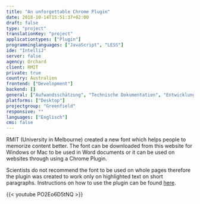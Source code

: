 ```yaml
---
title: "An unforgettable Chrome Plugin"
date: 2018-10-14T15:51:37+02:00
draft: false
type: "project"
translationKey: "project"
applicationtypes: ["Plugin"]
programminglanguages: ["JavaScript", "LESS"]
ide: "IntelliJ"
server: false
agency: Orchard
client: RMIT
private: true
country: Australien
frontend: ["Development"]
backend: []
general: ["Aufwandsschätzung", "Technische Dokumentation", "Entwicklung", "Deployment"]
platforms: ["Desktop"]
projectgroup: "Greenfield"
responsive: ""
languages: ["Englisch"]
cms: false
---
```

RMIT (University in Melbourne) created a new font which helps people to memorize content better. The font can be downloaded from this website for Windows or Mac to be used in Word documents or it can be used on websites through using a Chrome Plugin.

Scientists do not recommend the font to be used on whole pages therefore the plugin was created to work only on
 highlighted text on short paragraphs. Instructions on how to use the plugin can be found <a href="https://chrome
 .google.com/webstore/detail/sans-forgetica-study-mode/jojbobbpjflbaekncckdbanjoakgpbbc?hl=en" target="_blank" rel="noopener">here</a>.

{{< youtube PO2Eo6D5tNQ >}}
